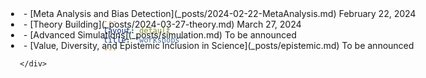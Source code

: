 ```yaml
---
layout: default
title: "workshops"
---
```


<html>
   <head>
   </head>

   <body>
      <div style = "position:fixed; left:80px; top:50px; ">
        <li>- [Meta Analysis and Bias Detection](_posts/2024-02-22-MetaAnalysis.md) February 22, 2024</li> 
        <li>- [Theory Building](_posts/2024-03-27-theory.md) March 27, 2024</li>
        <li>- [Advanced Simulations](_posts/simulation.md) To be announced</li>
        <li>- [Value, Diversity, and Epistemic Inclusion in Science](_posts/epistemic.md) To be announced</li>

      </div>
   </body>
</html>

